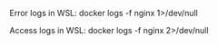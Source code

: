 Error logs in WSL: docker logs -f nginx 1>/dev/null

Access logs in WSL: docker logs -f nginx 2>/dev/null
